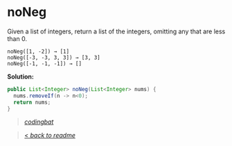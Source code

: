 # noNeg

Given a list of integers, return a list of the integers, omitting any that are less than 0.

```
noNeg([1, -2]) → [1]
noNeg([-3, -3, 3, 3]) → [3, 3]
noNeg([-1, -1, -1]) → []
```

**Solution:**

```java
public List<Integer> noNeg(List<Integer> nums) {
  nums.removeIf(n -> n<0);
  return nums;
}
```

> _[codingbat](https://codingbat.com/prob/p103456)_

> [< _back to readme_](FINDREPLACEREADME)